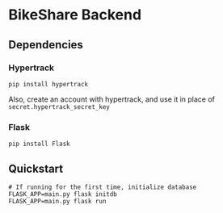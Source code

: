 # BikeShare Backend

## Dependencies

### Hypertrack
```commandline
pip install hypertrack
```
Also, create an account with hypertrack, and use it in place of `secret.hypertrack_secret_key`

### Flask
```commandline
pip install Flask
```

## Quickstart

```commandline
# If running for the first time, initialize database
FLASK_APP=main.py flask initdb
FLASK_APP=main.py flask run
```